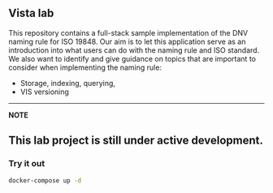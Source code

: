 ## Vista lab

This repository contains a full-stack sample implementation of the DNV naming rule for ISO 19848.
Our aim is to let this application serve as an introduction into what users can do with the naming rule and ISO standard.
We also want to identify and give guidance on topics that are important to consider when implementing the naming rule:

* Storage, indexing, querying,
* VIS versioning

---
**NOTE**

This lab project is still under active development.
---

### Try it out

```sh
docker-compose up -d
```
